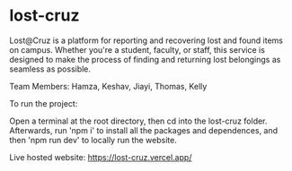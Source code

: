 # lost-cruz

Lost@Cruz is a platform for reporting and recovering lost and found items on campus. Whether you're a student, faculty, or staff, this service is designed to make the process of finding and returning lost belongings as seamless as possible.

Team Members: Hamza, Keshav, Jiayi, Thomas, Kelly

To run the project:

Open a terminal at the root directory, then cd into the lost-cruz folder. Afterwards, run 'npm i' to install all the packages and dependences, and then 'npm run dev' to locally run the website.

Live hosted website: https://lost-cruz.vercel.app/
